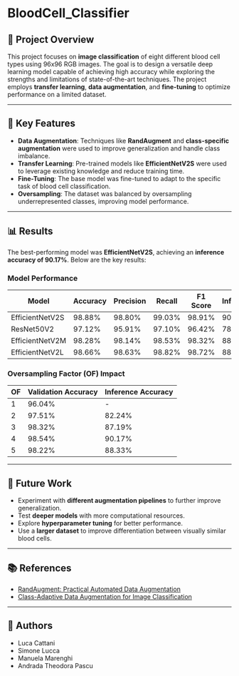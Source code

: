 # BloodCell_Classifier

## 🚀 Project Overview

This project focuses on **image classification** of eight different blood cell types using 96x96 RGB images. The goal is to design a versatile deep learning model capable of achieving high accuracy while exploring the strengths and limitations of state-of-the-art techniques. The project employs **transfer learning**, **data augmentation**, and **fine-tuning** to optimize performance on a limited dataset.

---

## 🔑 Key Features

- **Data Augmentation**: Techniques like **RandAugment** and **class-specific augmentation** were used to improve generalization and handle class imbalance.
- **Transfer Learning**: Pre-trained models like **EfficientNetV2S** were used to leverage existing knowledge and reduce training time.
- **Fine-Tuning**: The base model was fine-tuned to adapt to the specific task of blood cell classification.
- **Oversampling**: The dataset was balanced by oversampling underrepresented classes, improving model performance.

---

## 📊 Results

The best-performing model was **EfficientNetV2S**, achieving an **inference accuracy of 90.17%**. Below are the key results:

### Model Performance
| Model            | Accuracy | Precision | Recall | F1 Score | Inference | Parameters (M) |
|------------------|----------|-----------|--------|----------|-----------|----------------|
| EfficientNetV2S  | 98.88%   | 98.80%    | 99.03% | 98.91%   | 90.17%    | 20.3           |
| ResNet50V2       | 97.12%   | 95.91%    | 97.10% | 96.42%   | 78.48%    | 23.5           |
| EfficientNetV2M  | 98.28%   | 98.14%    | 98.53% | 98.32%   | 88.04%    | 54.1           |
| EfficientNetV2L  | 98.66%   | 98.63%    | 98.82% | 98.72%   | 88.68%    | 117.7          |

### Oversampling Factor (OF) Impact
| OF | Validation Accuracy | Inference Accuracy |
|----|---------------------|--------------------|
| 1  | 96.04%              | -                  |
| 2  | 97.51%              | 82.24%             |
| 3  | 98.32%              | 87.19%             |
| 4  | 98.54%              | 90.17%             |
| 5  | 98.22%              | 88.33%             |

---
## 🔮 Future Work

- Experiment with **different augmentation pipelines** to further improve generalization.
- Test **deeper models** with more computational resources.
- Explore **hyperparameter tuning** for better performance.
- Use a **larger dataset** to improve differentiation between visually similar blood cells.

---

## 📚 References

- [RandAugment: Practical Automated Data Augmentation](https://arxiv.org/abs/1909.13719)
- [Class-Adaptive Data Augmentation for Image Classification](https://ieeexplore.ieee.org/document/1234)

---

## 👥 Authors

- Luca Cattani
- Simone Lucca
- Manuela Marenghi
- Andrada Theodora Pascu
